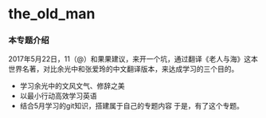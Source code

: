 # the_old_man
### 本专题介绍
2017年5月22日，11（@）和果果建议，来开一个坑，通过翻译《老人与海》这本世界名著，对比余光中和张爱玲的中文翻译版本，来达成学习的三个目的。
- 学习余光中的文风文气、修辞之美
- 以最小行动高效学习英语
- 结合5月学习的git知识，搭建属于自己的专题内容
于是，有了这个专题。

